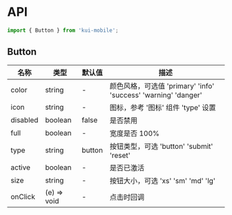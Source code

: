# API

```jsx
import { Button } from 'kui-mobile';
```

## Button

| 名称     | 类型        | 默认值 | 描述                                                           |
| -------- | ----------- | ------ | -------------------------------------------------------------- |
| color    | string      | -      | 颜色风格，可选值 'primary' 'info' 'success' 'warning' 'danger' |
| icon     | string      | -      | 图标，参考 '图标' 组件 'type' 设置                             |
| disabled | boolean     | false  | 是否禁用                                                       |
| full     | boolean     | -      | 宽度是否 100%                                                  |
| type     | string      | button | 按钮类型，可选 'button' 'submit' 'reset'                       |
| active   | boolean     | -      | 是否已激活                                                     |
| size     | string      | -      | 按钮大小，可选 'xs' 'sm' 'md' 'lg'                             |
| onClick  | (e) => void | -      | 点击时回调                                                     |
